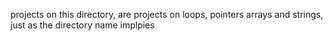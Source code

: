 projects on this directory, are projects on loops, pointers arrays and strings, just as the directory name implpies 
